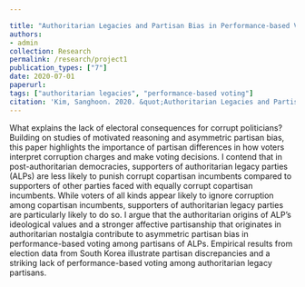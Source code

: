 ```yaml
---

title: "Authoritarian Legacies and Partisan Bias in Performance-based Voting (Under Review)"
authors: 
- admin
collection: Research
permalink: /research/project1
publication_types: ["7"]
date: 2020-07-01
paperurl: 
tags: ["authoritarian legacies", "performance-based voting"]
citation: 'Kim, Sanghoon. 2020. &quot;Authoritarian Legacies and Partisan Bias in Performance-based Voting.&quot; <i> Under review </i>'
---
```

What explains the lack of electoral consequences for corrupt politicians? Building on studies of motivated reasoning and asymmetric partisan bias, this paper highlights the importance of partisan differences in how voters interpret corruption charges and make voting decisions. I contend that in post-authoritarian democracies, supporters of authoritarian legacy parties (ALPs) are less likely to punish corrupt copartisan incumbents compared to supporters of other parties faced with equally corrupt copartisan incumbents. While voters of all kinds appear likely to ignore corruption among copartisan incumbents, supporters of authoritarian legacy parties are particularly likely to do so. I argue that the authoritarian origins of ALP’s ideological values and a stronger affective partisanship that originates in authoritarian nostalgia contribute to asymmetric partisan bias in performance-based voting among partisans of ALPs. Empirical results from election data from South Korea illustrate partisan discrepancies and a striking lack of performance-based voting among authoritarian legacy partisans.
